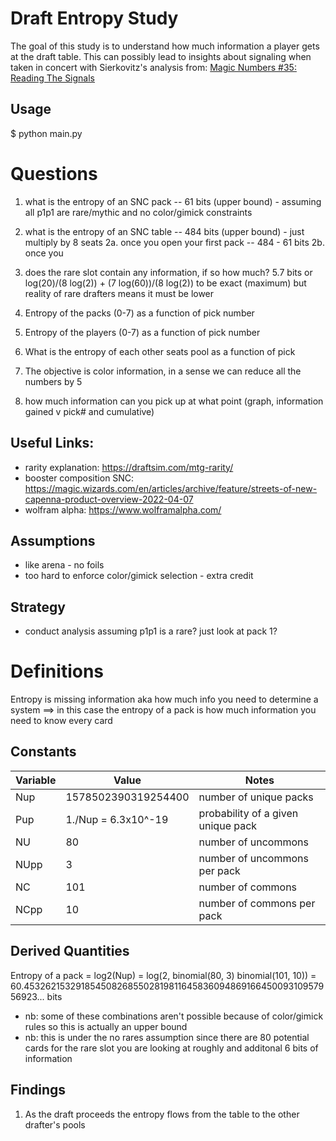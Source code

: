 # Draft Entropy Study
The goal of this study is to understand how much information a player gets at the draft table. This can possibly lead to insights about signaling when taken in concert with Sierkovitz's analysis from: [Magic Numbers #35: Reading The Signals](https://www.youtube.com/watch?v=GeZFlfWx_J0&t=5017s)

## Usage
$ python main.py


# Questions
1. what is the entropy of an SNC pack -- 61 bits (upper bound) - assuming all p1p1 are rare/mythic and no color/gimick constraints
2. what is the entropy of an SNC table -- 484 bits (upper bound) - just multiply by 8 seats
   2a. once you open your first pack -- 484 - 61 bits
   2b. once you 
3. does the rare slot contain any information, if so how much? 5.7 bits or log(20)/(8 log(2)) + (7 log(60))/(8 log(2)) to be exact (maximum) but reality of rare drafters means it must be lower


4. Entropy of the packs (0-7) as a function of pick number
4. Entropy of the players (0-7) as a function of pick number

5. What is the entropy of each other seats pool as a function of pick
6. The objective is color information, in a sense we can reduce all the numbers by 5

8. how much information can you pick up at what point (graph, information gained v pick# and cumulative) 


## Useful Links:
* rarity explanation: https://draftsim.com/mtg-rarity/
* booster composition SNC: https://magic.wizards.com/en/articles/archive/feature/streets-of-new-capenna-product-overview-2022-04-07
* wolfram alpha: https://www.wolframalpha.com/

## Assumptions
* like arena - no foils
* too hard to enforce color/gimick selection - extra credit


## Strategy
* conduct analysis assuming p1p1 is a rare? just look at pack 1?



# Definitions
Entropy is missing information aka how much info you need to determine a system
==> in this case the entropy of a pack is how much information you need to know every card



## Constants
| Variable | Value | Notes |
|----------|-------|-------|
|Nup       | 1578502390319254400 | number of unique packs|
|Pup  | 1./Nup = 6.3x10^-19 | probability of a given unique pack|
|NU   | 80 | number of uncommons|
|NUpp | 3 | number of uncommons per pack|
|NC   | 101 | number of commons|
|NCpp | 10 | number of commons per pack|

## Derived Quantities
Entropy of a pack = log2(Nup) = log(2, binomial(80, 3) binomial(101, 10)) = 60.453262153291854508268550281981164583609486916645009310957956923... bits
  * nb: some of these combinations aren't possible because of color/gimick rules so this is actually an upper bound
  * nb: this is under the no rares assumption since there are 80 potential cards for the rare slot you are looking at roughly and additonal 6 bits of information

## Findings
1. As the draft proceeds the entropy flows from the table to the other drafter's pools
